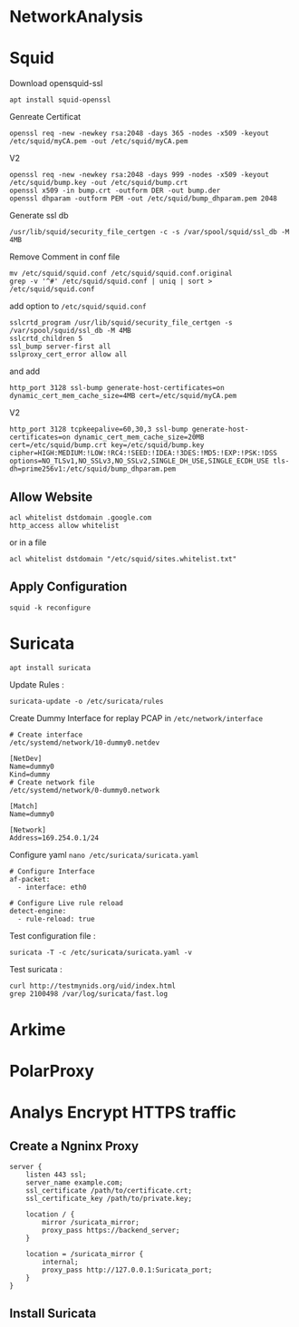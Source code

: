 # NetworkAnalysis

# Squid 

Download opensquid-ssl

```
apt install squid-openssl
```

Genreate Certificat

```
openssl req -new -newkey rsa:2048 -days 365 -nodes -x509 -keyout /etc/squid/myCA.pem -out /etc/squid/myCA.pem
```

V2

```
openssl req -new -newkey rsa:2048 -days 999 -nodes -x509 -keyout /etc/squid/bump.key -out /etc/squid/bump.crt
openssl x509 -in bump.crt -outform DER -out bump.der
openssl dhparam -outform PEM -out /etc/squid/bump_dhparam.pem 2048
```


Generate ssl db

```
/usr/lib/squid/security_file_certgen -c -s /var/spool/squid/ssl_db -M 4MB
```

Remove Comment in conf file 

```
mv /etc/squid/squid.conf /etc/squid/squid.conf.original
grep -v '^#' /etc/squid/squid.conf | uniq | sort > /etc/squid/squid.conf
```

add option to `/etc/squid/squid.conf`

```
sslcrtd_program /usr/lib/squid/security_file_certgen -s /var/spool/squid/ssl_db -M 4MB
sslcrtd_children 5
ssl_bump server-first all
sslproxy_cert_error allow all
```
and add 

```
http_port 3128 ssl-bump generate-host-certificates=on dynamic_cert_mem_cache_size=4MB cert=/etc/squid/myCA.pem
```

V2
```
http_port 3128 tcpkeepalive=60,30,3 ssl-bump generate-host-certificates=on dynamic_cert_mem_cache_size=20MB cert=/etc/squid/bump.crt key=/etc/squid/bump.key cipher=HIGH:MEDIUM:!LOW:!RC4:!SEED:!IDEA:!3DES:!MD5:!EXP:!PSK:!DSS options=NO_TLSv1,NO_SSLv3,NO_SSLv2,SINGLE_DH_USE,SINGLE_ECDH_USE tls-dh=prime256v1:/etc/squid/bump_dhparam.pem
```

## Allow Website

```
acl whitelist dstdomain .google.com
http_access allow whitelist
```

or in a file

```
acl whitelist dstdomain "/etc/squid/sites.whitelist.txt"
```

## Apply Configuration

```
squid -k reconfigure
```

# Suricata

```
apt install suricata
```

Update Rules :

```
suricata-update -o /etc/suricata/rules
```

Create Dummy Interface for replay PCAP in `/etc/network/interface`

```
# Create interface
/etc/systemd/network/10-dummy0.netdev

[NetDev]
Name=dummy0
Kind=dummy
# Create network file
/etc/systemd/network/0-dummy0.network

[Match]
Name=dummy0

[Network]
Address=169.254.0.1/24
```

Configure yaml `nano /etc/suricata/suricata.yaml`

```
# Configure Interface
af-packet:
  - interface: eth0

# Configure Live rule reload
detect-engine:
  - rule-reload: true
```

Test configuration file :

```
suricata -T -c /etc/suricata/suricata.yaml -v
```

Test suricata :

```
curl http://testmynids.org/uid/index.html
grep 2100498 /var/log/suricata/fast.log
```

# Arkime

# PolarProxy

# Analys Encrypt HTTPS traffic

## Create a Ngninx Proxy

```
server {
    listen 443 ssl;
    server_name example.com;
    ssl_certificate /path/to/certificate.crt;
    ssl_certificate_key /path/to/private.key;

    location / {
        mirror /suricata_mirror;
        proxy_pass https://backend_server;
    }

    location = /suricata_mirror {
        internal;
        proxy_pass http://127.0.0.1:Suricata_port;
    }
}
```


## Install Suricata
